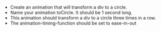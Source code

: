 * Create an animation that will transform a div to a circle. 
* Name your animation toCircle. It should be 1 second long. 
* This animation should transform a div to a circle three times in a row. 
* The animation-timing-function should be set to ease-in-out